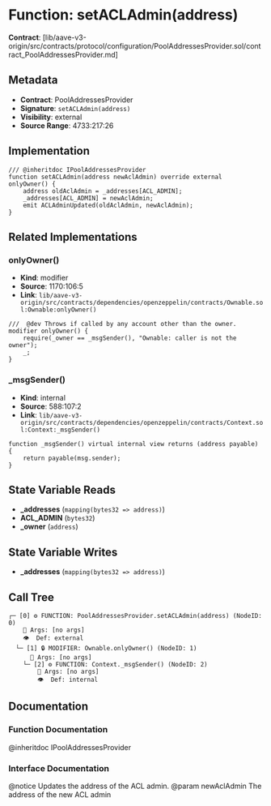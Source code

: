 # Function: setACLAdmin(address)

**Contract**: [lib/aave-v3-origin/src/contracts/protocol/configuration/PoolAddressesProvider.sol/contract_PoolAddressesProvider.md]

## Metadata

- **Contract**: PoolAddressesProvider
- **Signature**: `setACLAdmin(address)`
- **Visibility**: external
- **Source Range**: 4733:217:26

## Implementation

```solidity
/// @inheritdoc IPoolAddressesProvider
function setACLAdmin(address newAclAdmin) override external onlyOwner() {
    address oldAclAdmin = _addresses[ACL_ADMIN];
    _addresses[ACL_ADMIN] = newAclAdmin;
    emit ACLAdminUpdated(oldAclAdmin, newAclAdmin);
}
```

## Related Implementations

### onlyOwner()

- **Kind**: modifier
- **Source**: 1170:106:5
- **Link**: `lib/aave-v3-origin/src/contracts/dependencies/openzeppelin/contracts/Ownable.sol:Ownable:onlyOwner()`

```solidity
///  @dev Throws if called by any account other than the owner.
modifier onlyOwner() {
    require(_owner == _msgSender(), "Ownable: caller is not the owner");
    _;
}
```

### _msgSender()

- **Kind**: internal
- **Source**: 588:107:2
- **Link**: `lib/aave-v3-origin/src/contracts/dependencies/openzeppelin/contracts/Context.sol:Context:_msgSender()`

```solidity
function _msgSender() virtual internal view returns (address payable) {
    return payable(msg.sender);
}
```

## State Variable Reads

- **_addresses** (`mapping(bytes32 => address)`)
- **ACL_ADMIN** (`bytes32`)
- **_owner** (`address`)

## State Variable Writes

- **_addresses** (`mapping(bytes32 => address)`)

## Call Tree

```
┌─ [0] ⚙️ FUNCTION: PoolAddressesProvider.setACLAdmin(address) (NodeID: 0)
    💬 Args: [no args]
    👁️  Def: external
  └─ [1] 🔒 MODIFIER: Ownable.onlyOwner() (NodeID: 1)
      💬 Args: [no args]
    └─ [2] ⚙️ FUNCTION: Context._msgSender() (NodeID: 2)
        💬 Args: [no args]
        👁️  Def: internal
```

## Documentation

### Function Documentation

@inheritdoc IPoolAddressesProvider

### Interface Documentation

 @notice Updates the address of the ACL admin.
 @param newAclAdmin The address of the new ACL admin
